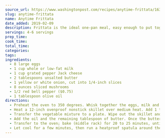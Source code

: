 ```yaml
---
source_url: https://www.washingtonpost.com/recipes/anytime-frittata/16345/
slug: anytime-frittata
name: Anytime Frittata
date_added: 2019-02-09
description: Frittata is the ideal one-pan meal, easy enough to put together after work and classy enough to serve a crowd at Sunday brunch. Eat it warm, at room temperature or cold, next to a salad or piled inside a fluffy biscuit. Anything goes.
servings: 4-6 servings
prep_time: 
cook_time: 
total_time: 
categories: 
tags: 
ingredients:
  - 8 large eggs
  - 1 cup whole or low-fat milk
  - 1 cup grated pepper Jack cheese
  - 2 tablespoons unsalted butter
  - 1 yellow or white onion, cut into 1/4-inch slices
  - 8 ounces sliced mushrooms
  - 1/2 red bell pepper ($0.75)
  - 1 tablespoon olive oil
directions:
  - Preheat the oven to 350 degrees. Whisk together the eggs, milk and half the cheese in a mixing bowl. Season lightly with salt and pepper.
  - Heat a 12-inch ovenproof nonstick skillet over medium heat. Add 1 tablespoon of the butter. Once the butter has melted and stopped foaming, add the onion, mushrooms and red bell pepper. Cook for 6 to 8 minutes, stirring frequently, until the onion has softened and started taking on some color and most of the moisture released by the mushrooms has evaporated.
  - Transfer the vegetable mixture to a plate. Wipe out the skillet and return it to the stove top, over medium-high heat.
  - Add the oil and the remaining tablespoon of butter. Once the butter melts and the oil begins to shimmer, pour in the egg mixture. Cook for 1 to 2 minutes, until it just begins to set around the edges. (If the eggs are bubbling too much or getting too firm elsewhere, reduce the heat.) Scatter the vegetable mixture over the eggs, then the remaining cheese.
  - Transfer to the oven; bake (middle rack) for 20 to 25 minutes, until the frittata looks puffy (it will deflate when it comes out of the oven) and golden brown on the edges and in spots.
  - Let cool for a few minutes, then run a heatproof spatula around the edges and slide onto a large plate for serving. Or serve directly from the skillet.
---
```

